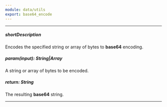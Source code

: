 ```yaml
---
module: data/utils
export: base64_encode
---
```

---
##### shortDescription
Encodes the specified string or array of bytes to **base64** encoding.

##### param(input): String|Array
A string or array of bytes to be encoded.

##### return: String
The resulting **base64** string.

---
